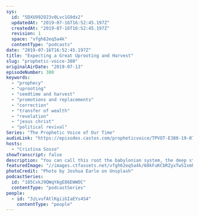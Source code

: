 ```yaml
---
sys:
  id: "5DXU992O23v0Lvc1G9dx2"
  updatedAt: "2019-07-16T16:52:45.197Z"
  createdAt: "2019-07-16T16:52:45.197Z"
  revision: 1
  space: "vfgh62eq5a4k"
  contentType: "podcasts"
date: "2019-07-16T16:52:45.197Z"
title: "Expecting a Great Uprooting and Harvest"
slug: "prophetic-voice-380"
originalAirDate: "2019-07-13"
episodeNumber: 380
keywords:
  - "prophecy"
  - "uprooting"
  - "seedtime and harvest"
  - "promotions and replacements"
  - "correction"
  - "transfer of wealth"
  - "revelation"
  - "jesus christ"
  - "political revival"
Series: "The Prophetic Voice of Our Time"
audioLink: "https://episodes.castos.com/propheticvoice/TPVOT-E380-19-07-13-14-19-Expecting-a-Great-Uprooting-and-Harvest.mp3"
hosts:
  - "Cristina Sosso"
showTranscript: false
description: "You can call this root the babylonian system, the deep state, the illuminati, but really it will be all of those combined and then some. If you are listening to this my dear brothers and sisters in Christ, do not be alarmed but instead rejoice and resolve in your mind that you will take your post and be a part of rebuilding, of preaching the gospel, (and) of the transfer of wealth influence and affluence...  So the main root is going to be uprooted because the body of Christ got stronger and we increased in number and many have been found faithful in preaching and or financing the gospel and are making disciples. "
featuredImage: "//images.ctfassets.net/vfgh62eq5a4k/68kFuKCbRZyxTwSIxmh45a/fbd3cb17cd50e6ff5d5f499bf38cd244/photo-1428954376791-d9ae785dfb2d_X.jpg"
photoCredit: "Photo by Joshua Earle on Unsplash"
podcastSeries:
  id: "185CxkJ9QWqYAgE86EWWOC"
  contentType: "podcastSeries"
people:
  - id: "3zLvufAtlKgiiGIaEYs4S4"
    contentType: "people"
---
```

